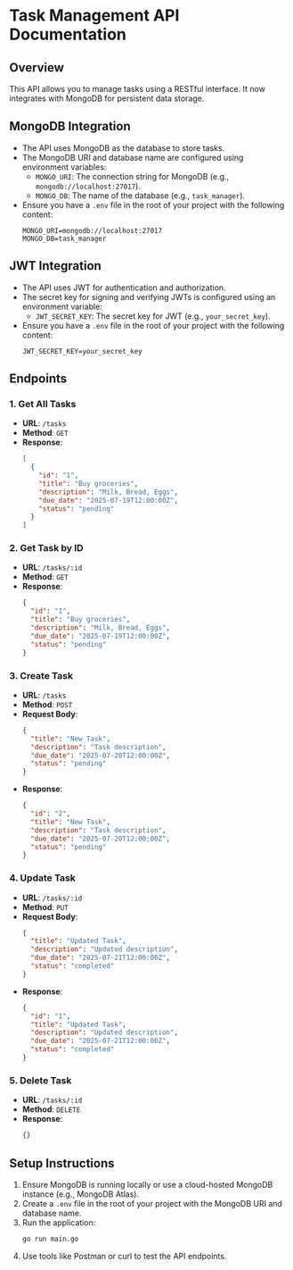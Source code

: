 # Task Management API Documentation

## Overview
This API allows you to manage tasks using a RESTful interface. It now integrates with MongoDB for persistent data storage.

## MongoDB Integration
- The API uses MongoDB as the database to store tasks.
- The MongoDB URI and database name are configured using environment variables:
  - `MONGO_URI`: The connection string for MongoDB (e.g., `mongodb://localhost:27017`).
  - `MONGO_DB`: The name of the database (e.g., `task_manager`).
- Ensure you have a `.env` file in the root of your project with the following content:
  ```env
  MONGO_URI=mongodb://localhost:27017
  MONGO_DB=task_manager
  ```

## JWT Integration
- The API uses JWT for authentication and authorization.
- The secret key for signing and verifying JWTs is configured using an environment variable:
  - `JWT_SECRET_KEY`: The secret key for JWT (e.g., `your_secret_key`).
- Ensure you have a `.env` file in the root of your project with the following content:
  ```env
  JWT_SECRET_KEY=your_secret_key
  ```

## Endpoints

### 1. Get All Tasks
- **URL**: `/tasks`
- **Method**: `GET`
- **Response**:
  ```json
  [
    {
      "id": "1",
      "title": "Buy groceries",
      "description": "Milk, Bread, Eggs",
      "due_date": "2025-07-19T12:00:00Z",
      "status": "pending"
    }
  ]
  ```

### 2. Get Task by ID
- **URL**: `/tasks/:id`
- **Method**: `GET`
- **Response**:
  ```json
  {
    "id": "1",
    "title": "Buy groceries",
    "description": "Milk, Bread, Eggs",
    "due_date": "2025-07-19T12:00:00Z",
    "status": "pending"
  }
  ```

### 3. Create Task
- **URL**: `/tasks`
- **Method**: `POST`
- **Request Body**:
  ```json
  {
    "title": "New Task",
    "description": "Task description",
    "due_date": "2025-07-20T12:00:00Z",
    "status": "pending"
  }
  ```
- **Response**:
  ```json
  {
    "id": "2",
    "title": "New Task",
    "description": "Task description",
    "due_date": "2025-07-20T12:00:00Z",
    "status": "pending"
  }
  ```

### 4. Update Task
- **URL**: `/tasks/:id`
- **Method**: `PUT`
- **Request Body**:
  ```json
  {
    "title": "Updated Task",
    "description": "Updated description",
    "due_date": "2025-07-21T12:00:00Z",
    "status": "completed"
  }
  ```
- **Response**:
  ```json
  {
    "id": "1",
    "title": "Updated Task",
    "description": "Updated description",
    "due_date": "2025-07-21T12:00:00Z",
    "status": "completed"
  }
  ```

### 5. Delete Task
- **URL**: `/tasks/:id`
- **Method**: `DELETE`
- **Response**:
  ```json
  {}
  ```

## Setup Instructions
1. Ensure MongoDB is running locally or use a cloud-hosted MongoDB instance (e.g., MongoDB Atlas).
2. Create a `.env` file in the root of your project with the MongoDB URI and database name.
3. Run the application:
   ```bash
   go run main.go
   ```
4. Use tools like Postman or curl to test the API endpoints.
